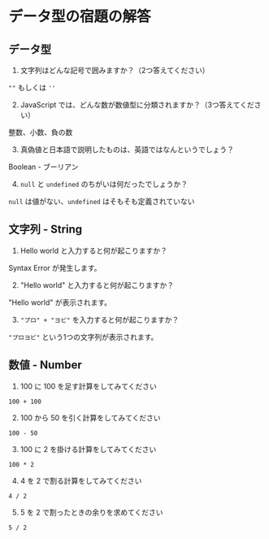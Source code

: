 # データ型の宿題の解答

## データ型

1. 文字列はどんな記号で囲みますか？（2つ答えてください）

`""` もしくは `''`

2. JavaScript では、どんな数が数値型に分類されますか？（3つ答えてください）

整数、小数、負の数

3. 真偽値と日本語で説明したものは、英語ではなんというでしょう？

Boolean - ブーリアン

4. `null` と `undefined` のちがいは何だったでしょうか？

`null` は値がない、`undefined` はそもそも定義されていない

## 文字列 - String

1. Hello world と入力すると何が起こりますか？

Syntax Error が発生します。

2. "Hello world" と入力すると何が起こりますか？

"Hello world" が表示されます。

3. `"プロ" + "ヨビ"` を入力すると何が起こりますか？

`"プロヨビ"` という1つの文字列が表示されます。

## 数値 - Number

1. 100 に 100 を足す計算をしてみてください

`100 + 100`

2. 100 から 50 を引く計算をしてみてください

`100 - 50`

3. 100 に 2 を掛ける計算をしてみてください

`100 * 2`

4. 4 を 2 で割る計算をしてみてください

`4 / 2`

5. 5 を 2 で割ったときの余りを求めてください

`5 / 2`
